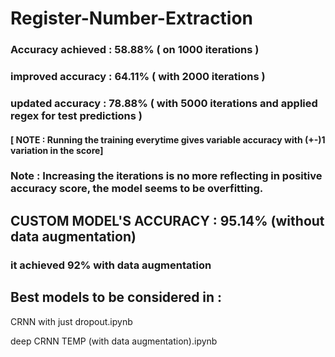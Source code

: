 # Register-Number-Extraction
### Accuracy achieved : 58.88% ( on 1000 iterations )
### improved accuracy : 64.11% ( with 2000 iterations )
### updated accuracy : 78.88% ( with 5000 iterations and applied regex for test predictions )
#### [ NOTE : Running the training everytime gives variable accuracy with (+-)1 variation in the score]

### Note : Increasing the iterations is no more reflecting in positive accuracy score, the model seems to be overfitting.

## CUSTOM MODEL'S ACCURACY : 95.14% (without data augmentation)
### it achieved 92% with data augmentation

## Best models to be considered in :

CRNN with just dropout.ipynb

deep CRNN TEMP (with data augmentation).ipynb
